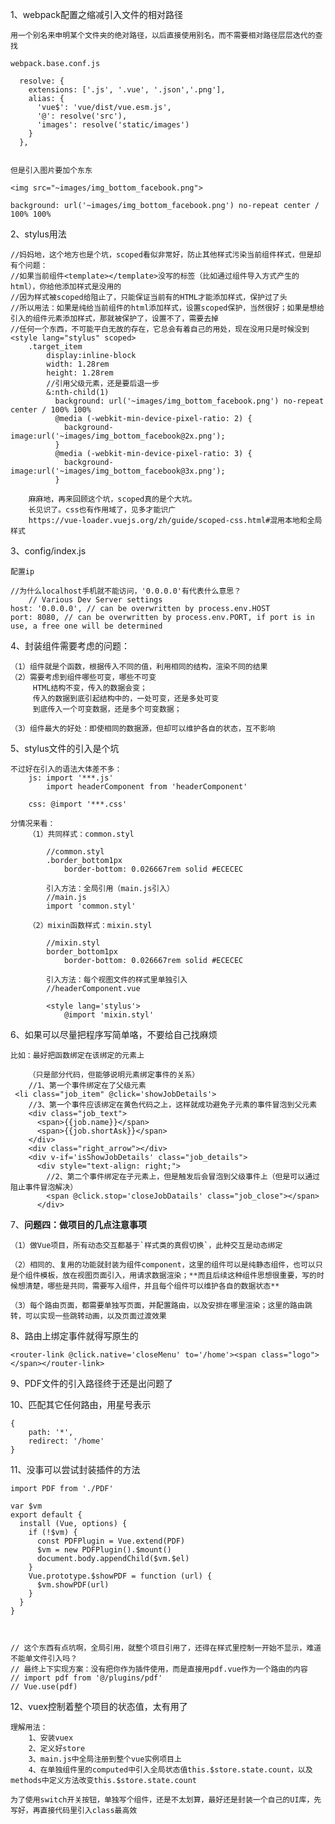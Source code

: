 1、webpack配置之缩减引入文件的相对路径

	用一个别名来申明某个文件夹的绝对路径，以后直接使用别名，而不需要相对路径层层迭代的查找
	
	webpack.base.conf.js
	
	  resolve: {
		extensions: ['.js', '.vue', '.json','.png'],
		alias: {
		  'vue$': 'vue/dist/vue.esm.js',
		  '@': resolve('src'),
		  'images': resolve('static/images')
		}
	  },
	  
	  
	但是引入图片要加个东东
	
	<img src="~images/img_bottom_facebook.png">
	
	background: url('~images/img_bottom_facebook.png') no-repeat center / 100% 100%
	

2、stylus用法
	
	//妈妈地，这个地方也是个坑，scoped看似非常好，防止其他样式污染当前组件样式，但是却有个问题：
	//如果当前组件<template></template>没写的标签（比如通过组件导入方式产生的html），你给他添加样式是没用的
	//因为样式被scoped给阻止了，只能保证当前有的HTML才能添加样式，保护过了头
	//所以用法：如果是纯给当前组件的html添加样式，设置scoped保护，当然很好；如果是想给引入的组件元素添加样式，那就被保护了，设置不了，需要去掉
	//任何一个东西，不可能平白无故的存在，它总会有着自己的用处，现在没用只是时候没到
	<style lang="stylus" scoped>
		.target_item
			display:inline-block
			width: 1.28rem
			height: 1.28rem
			//引用父级元素，还是要后退一步
			&:nth-child(1)
			  background: url('~images/img_bottom_facebook.png') no-repeat center / 100% 100%
			  @media (-webkit-min-device-pixel-ratio: 2) {
				background-image:url('~images/img_bottom_facebook@2x.png');
			  }
			  @media (-webkit-min-device-pixel-ratio: 3) {
				background-image:url('~images/img_bottom_facebook@3x.png');
			  }
	
		麻麻地，再来回顾这个坑，scoped真的是个大坑。
		长见识了。css也有作用域了，见多才能识广
		https://vue-loader.vuejs.org/zh/guide/scoped-css.html#混用本地和全局样式
			  
			  
3、config/index.js

	配置ip
	
	//为什么localhost手机就不能访问，'0.0.0.0'有代表什么意思？
	    // Various Dev Server settings
    host: '0.0.0.0', // can be overwritten by process.env.HOST
    port: 8080, // can be overwritten by process.env.PORT, if port is in use, a free one will be determined
	
	

4、封装组件需要考虑的问题：

	（1）组件就是个函数，根据传入不同的值，利用相同的结构，渲染不同的结果
	（2）需要考虑到组件哪些可变，哪些不可变
		 HTML结构不变，传入的数据会变；
		 传入的数据到底引起结构中的，一处可变，还是多处可变
		 到底传入一个可变数据，还是多个可变数据；
	
	（3）组件最大的好处：即使相同的数据源，但却可以维护各自的状态，互不影响
	
	
5、stylus文件的引入是个坑
	
	不过好在引入的语法大体差不多：
		js: import '***.js'
			import headerComponent from 'headerComponent'

		css: @import '***.css'
		
	分情况来看：
		（1）共同样式：common.styl
		
			//common.styl
			.border_bottom1px
				border-bottom: 0.026667rem solid #ECECEC
		
			引入方法：全局引用（main.js引入）
			//main.js
			import 'common.styl'
		
		（2）mixin函数样式：mixin.styl
			
			//mixin.styl
			border_bottom1px
				border-bottom: 0.026667rem solid #ECECEC
			
			引入方法：每个视图文件的样式里单独引入
			//headerComponent.vue
			
			<style lang='stylus'>
				@import 'mixin.styl'
				
6、如果可以尽量把程序写简单咯，不要给自己找麻烦

	比如：最好把函数绑定在该绑定的元素上
	
		（只是部分代码，但能够说明元素绑定事件的关系）
		//1、第一个事件绑定在了父级元素
	 <li class="job_item" @click='showJobDetails'>
		//3、第一个事件应该绑定在黄色代码之上，这样就成功避免子元素的事件冒泡到父元素
		<div class="job_text">
		  <span>{{job.name}}</span>
		  <span>{{job.shortAsk}}</span>
		</div>
		<div class="right_arrow"></div>
		<div v-if='isShowJobDetails' class="job_details">
		  <div style="text-align: right;">
			//2、第二个事件绑定在子元素上，但是触发后会冒泡到父级事件上（但是可以通过阻止事件冒泡解决）
			<span @click.stop='closeJobDatails' class="job_close"></span>
		  </div>				

7、**问题四：做项目的几点注意事项** 

	（1）做Vue项目，所有动态交互都基于`样式类的真假切换`，此种交互是动态绑定

	（2）相同的、复用的功能就封装为组件component，这里的组件可以是纯静态组件，也可以只是个组件模板，放在视图页面引入，用请求数据渲染；**而且后续这种组件思想很重要，写的时候想清楚，哪些是共同，需要写入组件，并且每个组件可以维护各自的数据状态**

	（3）每个路由页面，都需要单独写页面，并配置路由，以及安排在哪里渲染；这里的路由跳转，可以实现一些跳转动画，以及页面过渡效果


8、路由上绑定事件就得写原生的

	<router-link @click.native='closeMenu' to='/home'><span class="logo"></span></router-link>
		  
9、PDF文件的引入路径终于还是出问题了


10、匹配其它任何路由，用星号表示

	{
		path: '*',
		redirect: '/home'
	}

11、没事可以尝试封装插件的方法

	import PDF from './PDF'

	var $vm
	export default {
	  install (Vue, options) {
		if (!$vm) {
		  const PDFPlugin = Vue.extend(PDF)
		  $vm = new PDFPlugin().$mount()
		  document.body.appendChild($vm.$el)
		}
		Vue.prototype.$showPDF = function (url) {
		  $vm.showPDF(url)
		}
	  }
	}
	
	
	
	// 这个东西有点坑啊，全局引用，就整个项目引用了，还得在样式里控制一开始不显示，难道不能单文件引入吗？
	// 最终上下实现方案：没有把你作为插件使用，而是直接用pdf.vue作为一个路由的内容
	// import pdf from '@/plugins/pdf'
	// Vue.use(pdf)

12、vuex控制着整个项目的状态值，太有用了

	理解用法：
		1、安装vuex
		2、定义好store
		3、main.js中全局注册到整个vue实例项目上
		4、在单独组件里的computed中引入全局状态值this.$store.state.count，以及methods中定义方法改变this.$store.state.count
		
	为了使用switch开关按钮，单独写个组件，还是不太划算，最好还是封装一个自己的UI库，先写好，再直接代码里引入class最高效
		  
